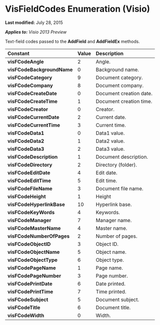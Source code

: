 
# VisFieldCodes Enumeration (Visio)

 **Last modified:** July 28, 2015

 _**Applies to:** Visio 2013 Preview_

Text-field codes passed to the  **AddField** and **AddFieldEx** methods.



|**Constant**|**Value**|**Description**|
|:-----|:-----|:-----|
| **visFCodeAngle**|2|Angle.|
| **visFCodeBackgroundName**|0|Background name.|
| **visFCodeCategory**|9|Document category.|
| **visFCodeCompany**|8|Document company.|
| **visFCodeCreateDate**|0|Document creation date.|
| **visFCodeCreateTime**|1|Document creation time.|
| **visFCodeCreator**|0|Creator.|
| **visFCodeCurrentDate**|2|Current date.|
| **visFCodeCurrentTime**|3|Current time.|
| **visFCodeData1**|0|Data1 value.|
| **visFCodeData2**|1|Data2 value.|
| **visFCodeData3**|2|Data3 value.|
| **visFCodeDescription**|1|Document description.|
| **visFCodeDirectory**|2|Directory (folder).|
| **visFCodeEditDate**|4|Edit date.|
| **visFCodeEditTime**|5|Edit time.|
| **visFCodeFileName**|3|Document file name.|
| **visFCodeHeight**|1|Height|
| **visFCodeHyperlinkBase**|10|Hyperlink base.|
| **visFCodeKeyWords**|4|Keywords.|
| **visFCodeManager**|7|Manager name.|
| **visFCodeMasterName**|4|Master name.|
| **visFCodeNumberOfPages**|2|Number of pages.|
| **visFCodeObjectID**|3|Object ID.|
| **visFCodeObjectName**|5|Object name.|
| **visFCodeObjectType**|6|Object type.|
| **visFCodePageName**|1|Page name.|
| **visFCodePageNumber**|3|Page number.|
| **visFCodePrintDate**|6|Date printed.|
| **visFCodePrintTime**|7|Time printed.|
| **visFCodeSubject**|5|Document subject.|
| **visFCodeTitle**|6|Document title.|
| **visFCodeWidth**|0|Width.|
